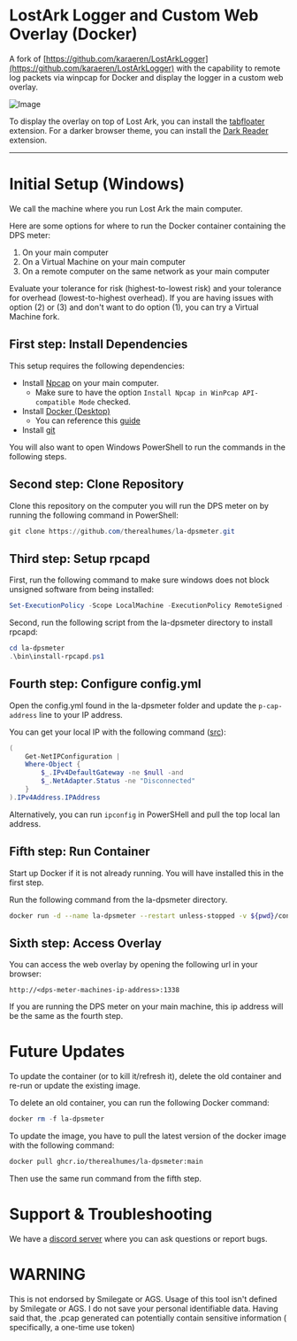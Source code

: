 # LostArk Logger and Custom Web Overlay (Docker)

A fork of [https://github.com/karaeren/LostArkLogger](https://github.com/karaeren/LostArkLogger) with the capability to
remote log packets via winpcap for Docker and display the logger in a custom web overlay.

![Image](https://safe.manu.moe/9Sxwowoi.jpg)

To display the overlay on top of Lost Ark, you can install the [tabfloater](https://www.tabfloater.io) extension.
For a darker browser theme, you can install the [Dark Reader](https://darkreader.org/) extension.

---
# Initial Setup (Windows)

We call the machine where you run Lost Ark the main computer.

Here are some options for where to run the Docker container containing the DPS meter:
1. On your main computer
2. On a Virtual Machine on your main computer
3. On a remote computer on the same network as your main computer

Evaluate your tolerance for risk (highest-to-lowest risk) and your tolerance for overhead (lowest-to-highest overhead).
If you are having issues with option (2) or (3) and don't want to do option (1), you can try a Virtual Machine fork.

## First step: Install Dependencies

This setup requires the following dependencies:  
- Install [Npcap](https://npcap.com/dist/npcap-1.71.exe) on your main computer.
  - Make sure to have the option `Install Npcap in WinPcap API-compatible Mode` checked.
- Install [Docker (Desktop)](https://desktop.docker.com/win/main/amd64/Docker%20Desktop%20Installer.exe)
  - You can reference this [guide](https://docs.docker.com/desktop/install/windows-install/)
- Install [git](https://github.com/git-for-windows/git/releases/download/v2.38.1.windows.1/Git-2.38.1-64-bit.exe)

You will also want to open Windows PowerShell to run the commands in the following steps.

## Second step: Clone Repository

Clone this repository on the computer you will run the DPS meter on by running the following command in PowerShell:

```powershell
git clone https://github.com/therealhumes/la-dpsmeter.git
```

## Third step: Setup rpcapd

First, run the following command to make sure windows does not block unsigned software from being installed:

```powershell
Set-ExecutionPolicy -Scope LocalMachine -ExecutionPolicy RemoteSigned -Force
```

Second, run the following script from the la-dpsmeter directory to install rpcapd:

```powershell
cd la-dpsmeter
.\bin\install-rpcapd.ps1
```

## Fourth step: Configure config.yml

Open the config.yml found in the la-dpsmeter folder and update the `p-cap-address` line to your IP address. 

You can get your local IP with the following command ([src](https://stackoverflow.com/a/44685122)):
```PowerShell
(
    Get-NetIPConfiguration |
    Where-Object {
        $_.IPv4DefaultGateway -ne $null -and
        $_.NetAdapter.Status -ne "Disconnected"
    }
).IPv4Address.IPAddress
```

Alternatively, you can run `ipconfig` in PowerSHell and pull the top local lan address.

## Fifth step: Run Container

Start up Docker if it is not already running. You will have installed this in the first step.

Run the following command from the la-dpsmeter directory.

```bash
docker run -d --name la-dpsmeter --restart unless-stopped -v ${pwd}/config.yml:/app/config.yml -v ${pwd}/logs:/mnt/raid1/apps/'Lost Ark Logs' -p 1338:1338 ghcr.io/therealhumes/la-dpsmeter:main
```

## Sixth step: Access Overlay

You can access the web overlay by opening the following url in your browser:

```
http://<dps-meter-machines-ip-address>:1338
```

If you are running the DPS meter on your main machine, this ip address will be the same as the fourth step.

# Future Updates

To update the container (or to kill it/refresh it), delete the old container and re-run or update the existing image.

To delete an old container, you can run the following Docker command:

```powershell
docker rm -f la-dpsmeter
```

To update the image, you have to pull the latest version of the docker image with the following command:

```bash
docker pull ghcr.io/therealhumes/la-dpsmeter:main
```

Then use the same run command from the fifth step.

# Support & Troubleshooting

We have a [discord server](https://discord.gg/bM8NtsJVeb) where you can ask questions or report bugs.

# WARNING

This is not endorsed by Smilegate or AGS. Usage of this tool isn't defined by Smilegate or AGS. I do not save your
personal identifiable data. Having said that, the .pcap generated can potentially contain sensitive information (
specifically, a one-time use token)
